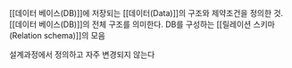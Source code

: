 
[[데이터 베이스(DB)]]에 저장되는 [[데이터(Data)]]의 구조와 제약조건을 정의한 것. [[데이터 베이스(DB)]]의 전체 구조를 의미한다. DB를 구성하는 [[릴레이션 스키마(Relation schema)]]의 모음

설계과정에서 정의하고 자주 변경되지 않는다